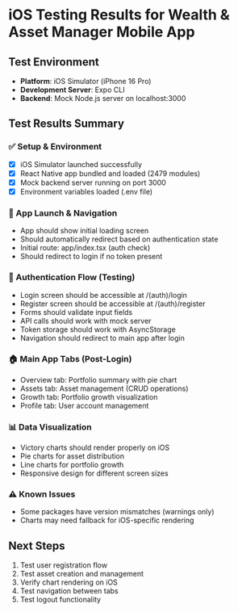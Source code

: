 # iOS Testing Results for Wealth & Asset Manager Mobile App

## Test Environment

- **Platform**: iOS Simulator (iPhone 16 Pro)
- **Development Server**: Expo CLI
- **Backend**: Mock Node.js server on localhost:3000

## Test Results Summary

### ✅ Setup & Environment

- [x] iOS Simulator launched successfully
- [x] React Native app bundled and loaded (2479 modules)
- [x] Mock backend server running on port 3000
- [x] Environment variables loaded (.env file)

### 🔄 App Launch & Navigation

- App should show initial loading screen
- Should automatically redirect based on authentication state
- Initial route: app/index.tsx (auth check)
- Should redirect to login if no token present

### 📱 Authentication Flow (Testing)

- Login screen should be accessible at /(auth)/login
- Register screen should be accessible at /(auth)/register
- Forms should validate input fields
- API calls should work with mock server
- Token storage should work with AsyncStorage
- Navigation should redirect to main app after login

### 🏠 Main App Tabs (Post-Login)

- Overview tab: Portfolio summary with pie chart
- Assets tab: Asset management (CRUD operations)
- Growth tab: Portfolio growth visualization
- Profile tab: User account management

### 📊 Data Visualization

- Victory charts should render properly on iOS
- Pie charts for asset distribution
- Line charts for portfolio growth
- Responsive design for different screen sizes

### ⚠️ Known Issues

- Some packages have version mismatches (warnings only)
- Charts may need fallback for iOS-specific rendering

## Next Steps

1. Test user registration flow
2. Test asset creation and management
3. Verify chart rendering on iOS
4. Test navigation between tabs
5. Test logout functionality
